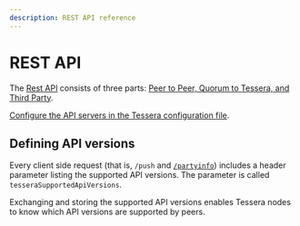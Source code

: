 ```yaml
---
description: REST API reference
---
```


# REST API

The [Rest API] consists of three parts: [Peer to Peer, Quorum to Tessera, and Third Party](../Concepts/TesseraAPI.md).

[Configure the API servers in the Tessera configuration file](../HowTo/Configure/TesseraAPI.md).

## Defining API versions

Every client side request (that is, `/push` and [`/partyinfo`](https://consensys.github.io/tessera/#operation/broadcastPartyInfo))
includes a header parameter listing the supported API versions. The parameter is called `tesseraSupportedApiVersions`.

Exchanging and storing the supported API versions enables Tessera nodes to know which API
versions are supported by peers.
<!--links-->
[Rest API]: https://consensys.github.io/tessera/
